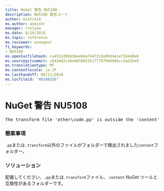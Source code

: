 ```yaml
---
title: NuGet 警告 NU5108
description: NU5108 警告コード
author: mishra14
ms.author: anmishr
manager: rrelyea
ms.date: 8/14/2018
ms.topic: reference
ms.reviewer: anangaur
f1_keywords:
- NU5108
ms.openlocfilehash: ca4512d95636ee64a74472c8a89d44ce73d440e8
ms.sourcegitcommit: c643dd2c44e085601551ff7079d696bcc3ad2b49
ms.translationtype: MT
ms.contentlocale: ja-JP
ms.lasthandoff: 08/21/2018
ms.locfileid: "40248316"
---
```

# <a name="nuget-warning-nu5108"></a>NuGet 警告 NU5108
<pre>The transform file 'other\code.pp' is outside the 'content' folder and hence will not be transformed during installation of this package. Move it into the 'content' folder.</pre>

### <a name="issue"></a>懸案事項

`.pp`または`.transform`以外のファイルがフォルダーで検出されました`content`フォルダー。


### <a name="solution"></a>ソリューション

配置してください、`.pp`または`.transform`ファイル、 `content` NuGet ツールと互換性があるフォルダーです。

